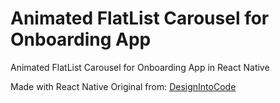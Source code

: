 # Animated FlatList Carousel for Onboarding App
Animated FlatList Carousel for Onboarding App in React Native

Made with React Native
Original from: [DesignIntoCode](https://www.youtube.com/watch?v=r2NJJye0XnM&t=92s)

